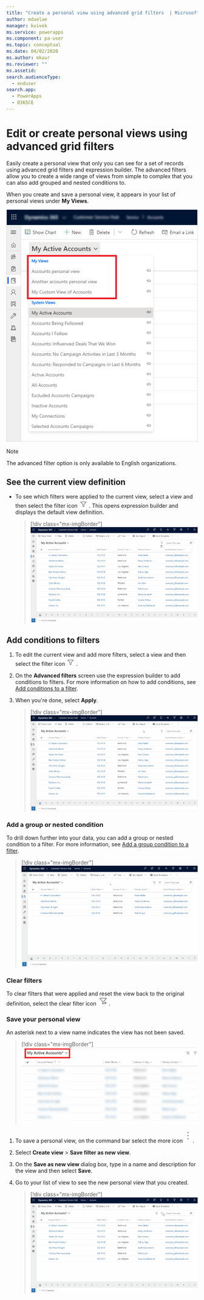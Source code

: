 ```yaml
---
title: "Create a personal view using advanced grid filters  | MicrosoftDocs"
author: mduelae
manager: kvivek
ms.service: powerapps
ms.component: pa-user
ms.topic: conceptual
ms.date: 04/02/2020
ms.author: mkaur
ms.reviewer: ""
ms.assetid: 
search.audienceType: 
  - enduser
search.app: 
  - PowerApps
  - D365CE
---
```

# Edit or create personal views using advanced grid filters 

Easily create a personal view that only you can see for a set of records using advanced grid filters and expression builder. The advanced filters allow you to create a wide range of views from simple to complex that you can also add grouped and nested conditions to.

When you create and save a personal view, it appears in your list of personal views under **My Views**.

![Personal views](media/my_peronsal_view.png "Personal views")

> [!NOTE]
> The advanced filter option  is only available to English organizations.

## See the current view definition

- To see which filters were applied to the current view, select a view and then select the filter icon ![Filter icon](media/commandbar_filter_icon.png "Filter icon"). This opens expression builder and displays the default view definition.

   > [!div class="mx-imgBorder"] 
   > ![Current view definition](media/current_view_def.gif "Current view definition")

## Add conditions to filters

1. To edit the current view and add more filters, select a view and then select the filter icon ![Filter icon](media/commandbar_filter_icon.png "Filter icon").
2. On the **Advanced filters** screen use the expression builder to add conditions to filters. For more information on how to add conditions, see [Add conditions to a filter](https://docs.microsoft.com/powerapps/maker/model-driven-apps/create-edit-view-filters#add-conditions-to-a-filter).
3. When you're done, select **Apply**. 

   > [!div class="mx-imgBorder"] 
   > ![Add filters](media/add_filters.gif "Add filters")

### Add a group or nested condition 

To drill down further into your data, you can add a group or nested condition to a filter. For more information, see [Add a group condition to a filter](https://docs.microsoft.com/powerapps/maker/model-driven-apps/create-edit-view-filters#add-a-group-condition-to-a-filter).

   > [!div class="mx-imgBorder"] 
   > ![Add a group or nested condition](media/group_condition.gif "Add a group or nested condition")

### Clear filters

To clear filters that were applied and reset the view back to the original definition, select the clear filter icon ![Clear filter icon](media/clear_filter_icon.png "Clear filter icon").

### Save your personal view

An asterisk next to a view name indicates the view has not been saved. 

   > [!div class="mx-imgBorder"] 
   >![Unsaved view](media/unsaved_view.png "Unsaved view")

1. To save a personal view, on the command bar select the more icon ![More icon](media/commandbar_more_icon.png "More icon"). 
2. Select **Create view** > **Save filter as new view**.
3. On the **Save as new view** dialog box, type in a name and description for the view and then select **Save**.
4. Go to your list of view to see the new personal view that you created.
 
   > [!div class="mx-imgBorder"] 
   > ![Save a personal view](media/save_personal_view.gif "Save a personal view")


   
